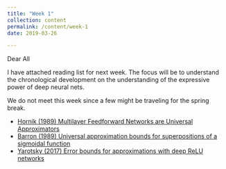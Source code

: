 ```yaml
---
title: "Week 1"
collection: content
permalink: /content/week-1
date: 2019-03-26

---
```

Dear All

I have attached reading list for next week. The focus will be to understand the chronological development on the understanding of the expressive power of deep neural nets. 

We do not meet this week since a few might be traveling for the spring break.

* [Hornik (1989) Multilayer Feedforward Networks are Universal Approximators](https://havard-biostat-reading-group.github.io/deep-learning/files/papers/week1/hornik.pdf)
* [Barron (1989) Universal approximation bounds for superpositions of a sigmoidal function](https://havard-biostat-reading-group.github.io/deep-learning/files/papers/week1/barron.pdf)
* [Yarotsky (2017) Error bounds for approximations with deep ReLU networks](https://havard-biostat-reading-group.github.io/deep-learning/files/papers/week1/barron.pdf)

